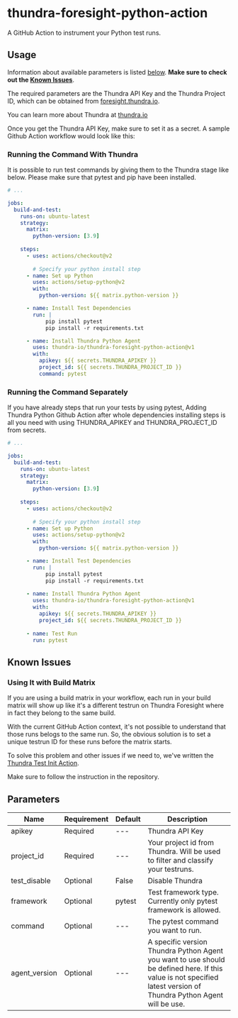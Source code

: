 # thundra-foresight-python-action

A GitHub Action to instrument your Python test runs.

## Usage

Information about available parameters is listed [below](#parameters). **Make sure to check out the [Known Issues](#known-issues)**.

The required parameters are the Thundra API Key and the Thundra Project ID, which can be obtained from [foresight.thundra.io](https://foresight.thundra.io/).

You can learn more about Thundra at [thundra.io](https://thundra.io)

Once you get the Thundra API Key, make sure to set it as a secret. A sample Github Action workflow would look like this:

### Running the Command With Thundra

It is possible to run test commands by giving them to the Thundra stage like below. Please make sure that pytest and pip have been installed.

```yaml
# ...

jobs:
  build-and-test:
    runs-on: ubuntu-latest
    strategy:
      matrix:
        python-version: [3.9]
    
    steps:
      - uses: actions/checkout@v2
      
        # Specify your python install step
      - name: Set up Python
        uses: actions/setup-python@v2
        with:
          python-version: ${{ matrix.python-version }}

      - name: Install Test Dependencies
        run: |
            pip install pytest
            pip install -r requirements.txt

      - name: Install Thundra Python Agent
        uses: thundra-io/thundra-foresight-python-action@v1
        with:
          apikey: ${{ secrets.THUNDRA_APIKEY }}
          project_id: ${{ secrets.THUNDRA_PROJECT_ID }}
          command: pytest
```

### Running the Command Separately

If you have already steps that run your tests by using pytest, Adding Thundra Python Github
Action after whole dependencies installing steps is all you need with using THUNDRA_APIKEY and THUNDRA_PROJECT_ID from secrets.

```yaml
# ...

jobs:
  build-and-test:
    runs-on: ubuntu-latest
    strategy:
      matrix:
        python-version: [3.9]
    
    steps:
      - uses: actions/checkout@v2
      
        # Specify your python install step
      - name: Set up Python
        uses: actions/setup-python@v2
        with:
          python-version: ${{ matrix.python-version }}

      - name: Install Test Dependencies
        run: |
            pip install pytest
            pip install -r requirements.txt
      
      - name: Install Thundra Python Agent
        uses: thundra-io/thundra-foresight-python-action@v1
        with:
          apikey: ${{ secrets.THUNDRA_APIKEY }}
          project_id: ${{ secrets.THUNDRA_PROJECT_ID }}
      
      - name: Test Run
        run: pytest

```

## Known Issues

### Using It with Build Matrix

If you are using a build matrix in your workflow, each run in your build matrix will show up like it's a different testrun on Thundra Foresight where in fact they belong to the same build.

With the current GitHub Action context, it's not possible to understand that those runs belogs to the same run. So, the obvious solution is to set a unique testrun ID for these runs before the matrix starts.

To solve this problem and other issues if we need to, we've written the [Thundra Test Init Action](https://github.com/thundra-io/thundra-test-init-action).

Make sure to follow the instruction in the repository.

## Parameters

| Name                      | Requirement       | Default                  | Description
| ---                       | ---               | ---                      | ---
| apikey                    | Required          | ---                      | Thundra API Key
| project_id                | Required          | ---                      | Your project id from Thundra. Will be used to filter and classify your testruns.
| test_disable              | Optional          | False                    | Disable Thundra 
| framework                 | Optional          | pytest                   | Test framework type. Currently only pytest framework is allowed.
| command                   | Optional          | ---                      | The pytest command you want to run. 
| agent_version             | Optional          | ---                      | A specific version Thundra Python Agent you want to use should be defined here. If this value is not specified latest version of Thundra Python Agent will be use.